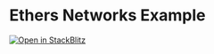 # Ethers Networks Example

[![Open in StackBlitz](https://developer.stackblitz.com/img/open_in_stackblitz.svg)](https://stackblitz.com/github/lens-network/sdk/tree/main/examples/ethers_networks)
